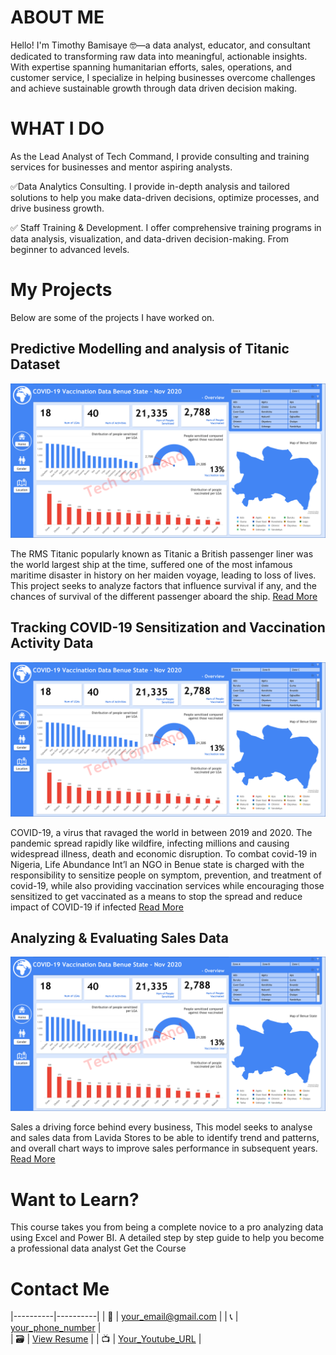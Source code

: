 # ABOUT ME

Hello! I'm Timothy Bamisaye 🤓—a data analyst, educator, and consultant dedicated to transforming raw data into meaningful, actionable insights. With expertise spanning humanitarian efforts, sales, operations, and customer service, I specialize in helping businesses overcome challenges and achieve sustainable growth through data driven decision making.

# WHAT I DO

As the Lead Analyst of Tech Command, I provide consulting and training services for businesses and mentor aspiring analysts.

✅Data Analytics Consulting. I provide in-depth analysis and tailored solutions to help you make data-driven decisions, optimize processes, and drive business growth.

✅ Staff Training & Development. I offer comprehensive training programs in data analysis, visualization, and data-driven decision-making. From beginner to advanced levels.

# My Projects

Below are some of the projects I have worked on.

## Predictive Modelling and analysis of Titanic Dataset

![Titanic Dashboard](titanic_dashboard.png)	

The RMS Titanic popularly known as Titanic a British passenger liner was the world largest ship at the time, suffered one of the most infamous maritime disaster in history on her maiden voyage, leading to loss of lives. This project seeks to analyze factors that influence survival if any, and the chances of survival of the different passenger aboard the ship.
[Read More](COVID_Activity_Documentation.pdf)

## Tracking COVID-19 Sensitization and Vaccination Activity Data

![Titanic Dataset](titanic_dashboard.png)	

COVID-19, a virus that ravaged the world in between 2019 and 2020. The pandemic spread rapidly like wildfire, infecting millions and causing widespread illness, death and economic disruption. To combat covid-19 in Nigeria, Life Abundance Int’l an NGO in Benue state is charged with the responsibility to sensitize people on symptom, prevention, and treatment of covid-19, while also providing vaccination services while encouraging those sensitized to get vaccinated as a means to stop the spread and reduce impact of COVID-19 if infected
[Read More](COVID_Activity_Documentation.pdf)

## Analyzing & Evaluating Sales Data

![Titanic Dataset](titanic_dashboard.png)	

Sales a driving force behind every business, This model seeks to analyse and sales data from Lavida Stores to be able to identify trend and patterns, and overall chart ways to improve sales performance in subsequent years.
[Read More](COVID_Activity_Documentation.pdf)

# Want to Learn?

This course takes you from being a complete novice to a pro analyzing data using Excel and Power BI. A detailed step by step guide to help you become a professional data analyst
Get the Course

# Contact Me

|----------|----------|
| 📩   |   [your_email@gmail.com](mailto:your_email@gmail.com)  	   | 	<!-- replace your_email@gmail.com with your email address -->
| 📞   |   [your_phone_number](https://wa.me/2348060606060)  	   |	<!-- replace 2348060606060 with your phone number, remember to add your country code -->	
| 🗃️	| 	[View Resume](my_resume.pdf)				   |	<!-- replace with the name and extension of your resume -->
| 📺	|	[Your_Youtube_URL](https://www.example.com)	           | <!-- replace https://www.example.com with your youtube url -->




